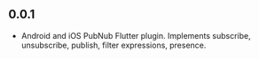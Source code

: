 ## 0.0.1

* Android and iOS PubNub Flutter plugin. Implements subscribe, unsubscribe, publish, filter expressions, presence.
